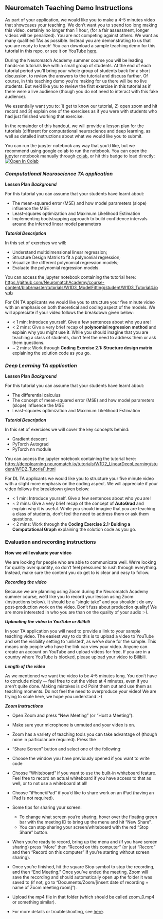 
## **Neuromatch Teaching Demo Instructions**

As part of your application, we would like you to make a 4-5 minutes video that showcases your teaching. We don’t want you to spend too long making this video, certainly no longer than 1 hour, (for a fair assessment, longer videos will be penalized). You are not competing against others. We want as many qualified TAs as possible. Instead you are demonstrating to us that you are ready to teach! You can download a sample teaching demo for this tutorial in this repo, or see it on YouTube [here](https://www.youtube.com/watch?v=bKQxpM7CTZ8).

During the Neuromatch Academy summer course you will be leading hands-on tutorials live with a small group of students. At the end of each tutorial period you'll bring your whole group of students back for a short discussion, to review the answers to the tutorial and discuss further. Of course, in this teaching demo you're making for us there will be no live students. But we’d like you to review the first exercise in this tutorial as if there were a live audience (though you do not need to interact with this fake audience).

We essentially want you to: 1) get to know our tutorial, 2) open zoom and hit record and 3) explain one of the exercises as if you were with students who had just finished working that exercise.

In the remainder of this handout, we will provide a lesson plan for the tutorials (different for computational neuroscience and deep learning, as well as detailed instructions about what we would like you to submit.

You can run the jupyter notebook any way that you’d like, but we recommend using google colab to run the notebook. You can open the jupyter notebook manually through [colab](https://colab.research.google.com/github/), or hit this badge to load directly: [![Open In Colab](https://colab.research.google.com/assets/colab-badge.svg)](https://github.com/NeuromatchAcademy/course-content/blob/master/tutorials/W1D3_ModelFitting/student/W1D3_Tutorial4.ipynb)

### ***Computational Neuroscience TA application***

**Lesson Plan**
***Background***

For this tutorial you can assume that your students have learnt about:
-  The mean-squared error (MSE) and how model parameters (slope) influence the MSE
-   Least-squares optimization and Maximum Likelihood Estimation
-   Implementing bootstrapping approach to build confidence intervals around the inferred linear model parameters

***Tutorial Description***

In this set of exercises we will:
-   Understand multidimensional linear regression;
-   Structure Design Matrix to fit a polynomial regression;
-   Visualize the different polynomial regression models;
-   Evaluate the polynomial regression models.
    
You can access the jupyter notebook containing the tutorial here:
https://github.com/NeuromatchAcademy/course-content/blob/master/tutorials/W1D3_ModelFitting/student/W1D3_Tutorial4.ipynb

For CN TA applicants we would like you to structure your five minute video with an emphasis on both theoretical and coding aspect of the models. We will appreciate if your video follows the breakdown given below: 

* < 1 min: Introduce yourself. Give a few sentences about who you are!
* < 2 mins: Give a very brief recap of **polynomial regression method** and explain why you might use it. While you should imagine that you are teaching a class of students, don’t feel the need to address them or ask them questions.
* ~ 2 mins: Work through **Coding Exercise 2.1: Structure design matrix** explaining the solution code as you go.

### ***Deep Learning TA application***

**Lesson Plan**
***Background***

For this tutorial you can assume that your students have learnt about:
-  The differential calculus 
-  The concept of mean-squared error (MSE) and how model parameters (slope) influence the MSE
-  Least-squares optimization and Maximum Likelihood Estimation


***Tutorial Description***

In this set of exercises we will cover the key concepts behind:
-   Gradient descent
-   PyTorch Autograd
-   PyTorch nn module
    
You can access the jupyter notebook containing the tutorial here:
https://deeplearning.neuromatch.io/tutorials/W1D2_LinearDeepLearning/student/W1D2_Tutorial1.html

For DL TA applicants we would like you to structure your five minute video with a slight more emphasis on the coding aspect. We will appreciate if your video follows the breakdown given below: 

* < 1 min: Introduce yourself. Give a few sentences about who you are!
* ~ 2 mins: Give a very brief recap of the concept of **AutoGrad** and explain why it is useful. While you should imagine that you are teaching a class of students, don’t feel the need to address them or ask them questions.
* < 2 mins: Work through the **Coding Exercise 2.1: Buiding a Computational Graph** explaining the solution code as you go.


### Evaluation and recording instructions
****How we will evaluate your video****

We are looking for people who are able to communicate well. We’re looking for quality over quantity, so don’t feel pressured to rush through everything. Instead, make sure the content you do get to is clear and easy to follow.

***Recording the video***

Because we are planning using Zoom during the Neuromatch Academy summer course, we’d like you to record your lesson using Zoom (instructions below). It should be a “single take” and you shouldn’t do any post-production work on the video. Don’t fuss about production quality! We are more interested in who you are than on the quality of your audio :-).
  
***Uploading the video to YouTube or Bilibili***

In your TA application you will need to provide a link to your sample teaching video. The easiest way to do this is to upload a video to YouTube and set the visibility setting to ‘unlisted’, as we’ve done for the sample. This means only people who have the link can view your video. Anyone can create an account on YouTube and upload videos for free. If you are in a country where YouTube is blocked, please upload your video to [Bilibili](https://www.bilibili.com/).

***Length of the video***

As we mentioned we want the video to be 4-5 minutes long. You don’t have to conclude nicely -- feel free to cut the video at 4 minutes, even if you aren’t quite done. Making mistakes is ok! Point them out and use them as teaching moments. Do not feel the need to overproduce your video! We are trying to scale here, we hope you understand :-)

***Zoom Instructions***

-   Open Zoom and press “New Meeting” (or “Host a Meeting”).
-   Make sure your microphone is unmuted and your video is on.
-   Zoom has a variety of teaching tools you can take advantage of (though none in particular are required). Press the
-   “Share Screen” button and select one of the following:
-   Choose the window you have previously opened if you want to write code
-   Choose “Whiteboard” if you want to use the built-in whiteboard feature. Feel free to record an actual whiteboard if you have access to that as well, or to not use a whiteboard at all!
-   Choose “iPhone/iPad” if you’d like to share work on an iPad (having an iPad is not required).


- Some tips for sharing your screen:
	-   To change what screen you’re sharing, hover over the floating green bar with the meeting ID to bring up the menu and hit “New Share”.
	-   You can stop sharing your screen/whiteboard with the red “Stop Share” button.
    
-   When you’re ready to record, bring up the menu and (if you have screen sharing) press “More” then “Record on this computer” (or just “Record” and then “Record on this computer” if you’re starting without screen sharing).
    
-   Once you’re finished, hit the square Stop symbol to stop the recording, and then “End Meeting.” Once you’ve ended the meeting, Zoom will save the recording and should automatically open up the folder it was saved to (if not, go to “Documents/Zoom/[insert date of recording + name of Zoom meeting room]”).
    
-   Upload the mp4 file in that folder (which should be called zoom_0.mp4 or something similar).
    
-   For more details or troubleshooting, see [here](https://support.zoom.us/hc/en-us/articles/201362473-Local-Recording).
